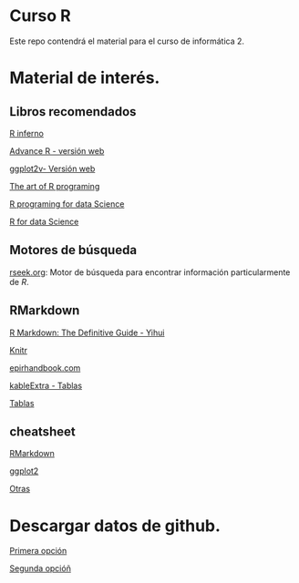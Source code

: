 # Curso R

Este repo contendrá el material para el curso de informática 2. 


# Material de interés.

## Libros recomendados

[R inferno](https://www.burns-stat.com/documents/books/the-r-inferno/)

[Advance R - versión web](https://adv-r.hadley.nz/index.html)

[ggplot2v- Versión web](https://ggplot2-book.org/)

[The art of R programing](https://nostarch.com/artofr.htm)

[R programing for data Science](https://bookdown.org/rdpeng/rprogdatascience/)

[R for data Science](https://r4ds.had.co.nz/)


## Motores de búsqueda
[rseek.org](https://rseek.org/): Motor de búsqueda para encontrar información particularmente de *R*.

## RMarkdown
[R Markdown: The Definitive Guide - Yihui](https://bookdown.org/yihui/rmarkdown/)

[Knitr](https://yihui.org/knitr/)

[epirhandbook.com](https://epirhandbook.com/en/index.html)

[kableExtra - Tablas](https://cran.r-project.org/web/packages/kableExtra/vignettes/awesome_table_in_html.html)

[Tablas](https://rstudio.github.io/distill/tables.html)

## cheatsheet
[RMarkdown](https://www.rstudio.com/wp-content/uploads/2015/02/rmarkdown-cheatsheet.pdf)

[ggplot2](https://www.maths.usyd.edu.au/u/UG/SM/STAT3022/r/current/Misc/data-visualization-2.1.pdf)

[Otras](https://www.rstudio.com/resources/cheatsheets/)

# Descargar datos de github.


[Primera opción](https://download-directory.github.io/)

[Segunda opcióñ](https://chrome.google.com/webstore/detail/gitzip-for-github/ffabmkklhbepgcgfonabamgnfafbdlkn/related)



